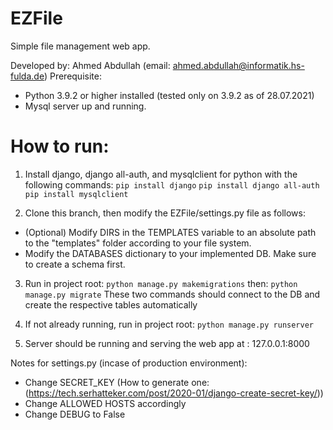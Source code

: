 # EZFile

Simple file management web app.

Developed by: Ahmed Abdullah (email: ahmed.abdullah@informatik.hs-fulda.de)
Prerequisite: 
- Python 3.9.2 or higher installed (tested only on 3.9.2 as of 28.07.2021)
- Mysql server up and running.

# How to run:

1. Install django, django all-auth, and mysqlclient for python with the following commands:
`pip install django` 
`pip install django all-auth`
`pip install mysqlclient`


2. Clone this branch, then modify the EZFile/settings.py file as follows:

- (Optional) Modify DIRS in the TEMPLATES variable to an absolute path to the "templates" folder according to your file system.
- Modify the DATABASES dictionary to your implemented DB. Make sure to create a schema first.

3. Run in project root:
`python manage.py makemigrations` 
then:
`python manage.py migrate` 
These two commands should connect to the DB and create the respective tables automatically

4. If not already running, run in project root: 
`python manage.py runserver`

5. Server should be running and serving the web app at : 127.0.0.1:8000

Notes for settings.py (incase of production environment):
- Change SECRET_KEY (How to generate one: (https://tech.serhatteker.com/post/2020-01/django-create-secret-key/))
- Change ALLOWED HOSTS accordingly
- Change DEBUG to False


